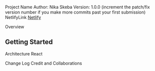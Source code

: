 Project Name
Author: Nika Skeba Version: 1.0.0 (increment the patch/fix version number if you make more commits past your first submission) NetlifyLink [Netlify](https://resonant-pudding-151f19.netlify.app/)

Overview


## Getting Started
Architecture
React

Change Log
Credit and Collaborations

